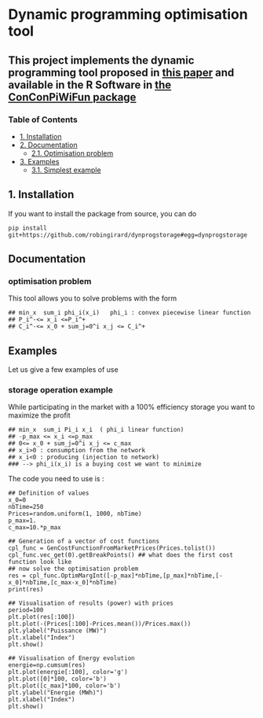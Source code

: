 Dynamic programming optimisation tool
=======================================

This project implements the dynamic programming tool proposed in
[this paper](https://hal-mines-paristech.archives-ouvertes.fr/hal-01110689) and
available in the R Software in [the ConConPiWiFun package](https://cran.r-project.org/web/packages/ConConPiWiFun/index.html)
---------------

### Table of Contents

* [1. Installation](#1.Installation)
* [2. Documentation](#2.documentation)
    * [2.1. Optimisation problem](#2.1.optimisation)
* [3. Examples](#3.examples)
    * [3.1. Simplest example](#3.1.simple)


## 1. Installation <a class="anchor" id="1.Installation"></a>

If you want to install the package from source, you can do

    pip install git+https://github.com/robingirard/dynprogstorage#egg=dynprogstorage

## Documentation <a class="anchor" id="2.documentation"></a> 

### optimisation problem <a class="anchor" id="2.1.optimisation"></a> 

This tool allows you to solve problems with the form 

    ## min_x  sum_i phi_i(x_i)   phi_i : convex piecewise linear function
    ## P_i^-<= x_i <=P_i^+
    ## C_i^-<= x_0 + sum_j=0^i x_j <= C_i^+ 



## Examples <a class="anchor" id="3.examples"></a> 
Let us give a few examples of use 
### storage operation example   <a class="anchor" id="3.1.simple"></a> 

While participating in the market with a 100% efficiency storage you want to maximize the profit 

    ## min_x  sum_i Pi_i x_i  ( phi_i linear function)
    ## -p_max <= x_i <=p_max
    ## 0<= x_0 + sum_j=0^i x_j <= c_max
    ## x_i>0 : consumption from the network
    ## x_i<0 : producing (injection to network)
    ### --> phi_i(x_i) is a buying cost we want to minimize

The code you need to use is  : 

    ## Definition of values    
    x_0=0
    nbTime=250
    Prices=random.uniform(1, 1000, nbTime)
    p_max=1.
    c_max=10.*p_max
    
    ## Generation of a vector of cost functions 
    cpl_func = GenCostFunctionFromMarketPrices(Prices.tolist())
    cpl_func.vec_get(0).getBreakPoints() ## what does the first cost function look like
    ## now solve the optimisation problem
    res = cpl_func.OptimMargInt([-p_max]*nbTime,[p_max]*nbTime,[-x_0]*nbTime,[c_max-x_0]*nbTime)
    print(res)
    
    ## Visualisation of results (power) with prices            
    period=100
    plt.plot(res[:100])
    plt.plot(-(Prices[:100]-Prices.mean())/Prices.max())
    plt.ylabel("Puissance (MW)")
    plt.xlabel("Index")
    plt.show()
    
    ## Visualisation of Energy evolution 
    energie=np.cumsum(res)
    plt.plot(energie[:100], color='g')
    plt.plot([0]*100, color='b')
    plt.plot([c_max]*100, color='b')
    plt.ylabel("Energie (MWh)")
    plt.xlabel("Index")
    plt.show()